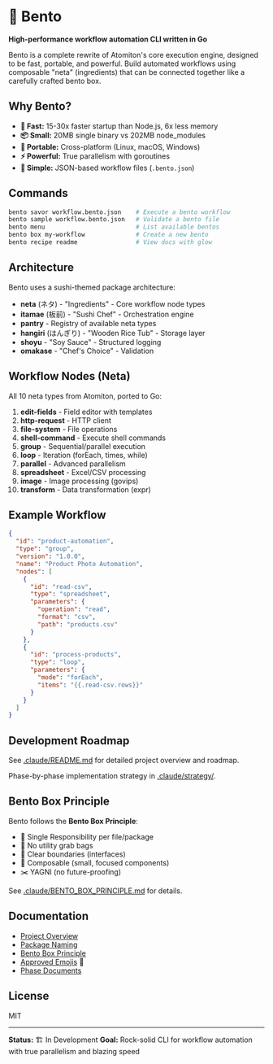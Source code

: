 # 🍱 Bento

**High-performance workflow automation CLI written in Go**

Bento is a complete rewrite of Atomiton's core execution engine, designed to be fast, portable, and powerful. Build automated workflows using composable "neta" (ingredients) that can be connected together like a carefully crafted bento box.

## Why Bento?

- **🚀 Fast:** 15-30x faster startup than Node.js, 6x less memory
- **📦 Small:** 20MB single binary vs 202MB node_modules
- **🎯 Portable:** Cross-platform (Linux, macOS, Windows)
- **⚡ Powerful:** True parallelism with goroutines
- **🎨 Simple:** JSON-based workflow files (`.bento.json`)

## Commands

```bash
bento savor workflow.bento.json    # Execute a bento workflow
bento sample workflow.bento.json   # Validate a bento file
bento menu                         # List available bentos
bento box my-workflow              # Create a new bento
bento recipe readme                # View docs with glow
```

## Architecture

Bento uses a sushi-themed package architecture:

- **neta** (ネタ) - "Ingredients" - Core workflow node types
- **itamae** (板前) - "Sushi Chef" - Orchestration engine
- **pantry** - Registry of available neta types
- **hangiri** (はんぎり) - "Wooden Rice Tub" - Storage layer
- **shoyu** - "Soy Sauce" - Structured logging
- **omakase** - "Chef's Choice" - Validation

## Workflow Nodes (Neta)

All 10 neta types from Atomiton, ported to Go:

1. **edit-fields** - Field editor with templates
2. **http-request** - HTTP client
3. **file-system** - File operations
4. **shell-command** - Execute shell commands
5. **group** - Sequential/parallel execution
6. **loop** - Iteration (forEach, times, while)
7. **parallel** - Advanced parallelism
8. **spreadsheet** - Excel/CSV processing
9. **image** - Image processing (govips)
10. **transform** - Data transformation (expr)

## Example Workflow

```json
{
  "id": "product-automation",
  "type": "group",
  "version": "1.0.0",
  "name": "Product Photo Automation",
  "nodes": [
    {
      "id": "read-csv",
      "type": "spreadsheet",
      "parameters": {
        "operation": "read",
        "format": "csv",
        "path": "products.csv"
      }
    },
    {
      "id": "process-products",
      "type": "loop",
      "parameters": {
        "mode": "forEach",
        "items": "{{.read-csv.rows}}"
      }
    }
  ]
}
```

## Development Roadmap

See [.claude/README.md](./.claude/README.md) for detailed project overview and roadmap.

Phase-by-phase implementation strategy in [.claude/strategy/](./.claude/strategy/).

## Bento Box Principle

Bento follows the **Bento Box Principle**:

- 🍙 Single Responsibility per file/package
- 🚫 No utility grab bags
- 🔲 Clear boundaries (interfaces)
- 🧩 Composable (small, focused components)
- ✂️ YAGNI (no future-proofing)

See [.claude/BENTO_BOX_PRINCIPLE.md](./.claude/BENTO_BOX_PRINCIPLE.md) for details.

## Documentation

- [Project Overview](./.claude/README.md)
- [Package Naming](./.claude/PACKAGE_NAMING.md)
- [Bento Box Principle](./.claude/BENTO_BOX_PRINCIPLE.md)
- [Approved Emojis](./.claude/EMOJIS.md) 🍱
- [Phase Documents](./.claude/strategy/)

## License

MIT

---

**Status:** 🏗️ In Development
**Goal:** Rock-solid CLI for workflow automation with true parallelism and blazing speed
